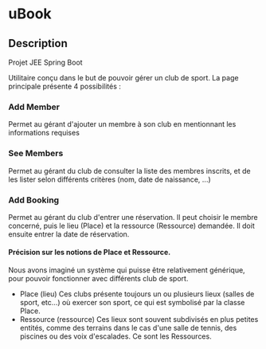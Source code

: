 # uBook

## Description
Projet JEE Spring Boot

Utilitaire conçu dans le but de pouvoir gérer un club de sport.
La page principale présente 4 possibilités :

### Add Member
Permet au gérant d'ajouter un membre à son club en mentionnant les informations requises

### See Members
Permet au gérant du club de consulter la liste des membres inscrits, et de les lister selon différents critères (nom, date de naissance, ...)

### Add Booking
Permet au gérant du club d'entrer une réservation. Il peut choisir le membre concerné, puis le lieu (Place) et la ressource (Ressource) demandée. Il doit ensuite entrer la date de réservation.

#### Précision sur les notions de Place et Ressource.
Nous avons imaginé un système qui puisse être relativement générique, pour pouvoir fonctionner avec différents club de sport.
+ Place (lieu)
Ces clubs présente toujours un ou plusieurs lieux (salles de sport, etc...) où exercer son sport, ce qui est symbolisé par la classe Place.
+ Ressource (ressource)
Ces lieux sont souvent subdivisés en plus petites entités, comme des terrains dans le cas d'une salle de tennis, des piscines ou des voix d'escalades. Ce sont les Ressources.
